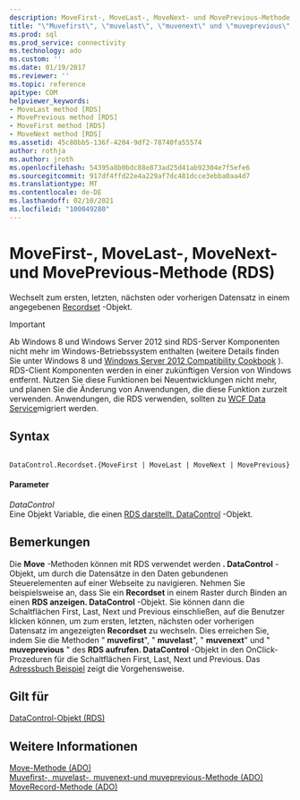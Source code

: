 ```yaml
---
description: MoveFirst-, MoveLast-, MoveNext- und MovePrevious-Methode (RDS)
title: "\"Muvefirst\", \"muvelast\", \"muvenext\" und \"muveprevious\" (RDS) | Microsoft-Dokumentation"
ms.prod: sql
ms.prod_service: connectivity
ms.technology: ado
ms.custom: ''
ms.date: 01/19/2017
ms.reviewer: ''
ms.topic: reference
apitype: COM
helpviewer_keywords:
- MoveLast method [RDS]
- MovePrevious method [RDS]
- MoveFirst method [RDS]
- MoveNext method [RDS]
ms.assetid: 45c80bb5-136f-4204-9df2-78740fa55574
author: rothja
ms.author: jroth
ms.openlocfilehash: 54395a8b0bdc88e873ad25d41ab92304e7f5efe6
ms.sourcegitcommit: 917df4ffd22e4a229af7dc481dcce3ebba0aa4d7
ms.translationtype: MT
ms.contentlocale: de-DE
ms.lasthandoff: 02/10/2021
ms.locfileid: "100049280"
---
```

# <a name="movefirst-movelast-movenext-and-moveprevious-methods-rds"></a>MoveFirst-, MoveLast-, MoveNext- und MovePrevious-Methode (RDS)
Wechselt zum ersten, letzten, nächsten oder vorherigen Datensatz in einem angegebenen [Recordset](../ado-api/recordset-object-ado.md) -Objekt.  
  
> [!IMPORTANT]
>  Ab Windows 8 und Windows Server 2012 sind RDS-Server Komponenten nicht mehr im Windows-Betriebssystem enthalten (weitere Details finden Sie unter Windows 8 und [Windows Server 2012 Compatibility Cookbook](https://www.microsoft.com/download/details.aspx?id=27416) ). RDS-Client Komponenten werden in einer zukünftigen Version von Windows entfernt. Nutzen Sie diese Funktionen bei Neuentwicklungen nicht mehr, und planen Sie die Änderung von Anwendungen, die diese Funktion zurzeit verwenden. Anwendungen, die RDS verwenden, sollten zu [WCF Data Service](/dotnet/framework/wcf/)migriert werden.  
  
## <a name="syntax"></a>Syntax  
  
```  
  
DataControl.Recordset.{MoveFirst | MoveLast | MoveNext | MovePrevious}  
```  
  
#### <a name="parameters"></a>Parameter  
 *DataControl*  
 Eine Objekt Variable, die einen [RDS darstellt. DataControl](./datacontrol-object-rds.md) -Objekt.  
  
## <a name="remarks"></a>Bemerkungen  
 Die **Move** -Methoden können mit RDS verwendet werden **. DataControl** -Objekt, um durch die Datensätze in den Daten gebundenen Steuerelementen auf einer Webseite zu navigieren. Nehmen Sie beispielsweise an, dass Sie ein **Recordset** in einem Raster durch Binden an einen **RDS anzeigen. DataControl** -Objekt. Sie können dann die Schaltflächen First, Last, Next und Previous einschließen, auf die Benutzer klicken können, um zum ersten, letzten, nächsten oder vorherigen Datensatz im angezeigten **Recordset** zu wechseln. Dies erreichen Sie, indem Sie die Methoden " **muvefirst**", " **muvelast**", " **muvenext**" und " **muveprevious** " des **RDS aufrufen. DataControl** -Objekt in den OnClick-Prozeduren für die Schaltflächen First, Last, Next und Previous. Das [Adressbuch Beispiel](../../guide/remote-data-service/address-book-navigation-buttons.md) zeigt die Vorgehensweise.  
  
## <a name="applies-to"></a>Gilt für  
 [DataControl-Objekt (RDS)](./datacontrol-object-rds.md)  
  
## <a name="see-also"></a>Weitere Informationen  
 [Move-Methode (ADO)](../ado-api/move-method-ado.md)   
 [Muvefirst-, muvelast-, muvenext-und muveprevious-Methode (ADO)](../ado-api/movefirst-movelast-movenext-and-moveprevious-methods-ado.md)   
 [MoveRecord-Methode (ADO)](../ado-api/moverecord-method-ado.md)